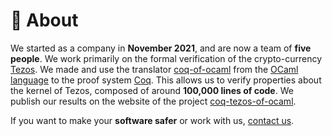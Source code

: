 # 🦚 About
We started as a company in **November 2021**, and are now a team of **five people**. We work primarily on the formal verification of the crypto-currency [Tezos](https://tezos.com/). We made and use the translator [coq-of-ocaml](https://github.com/formal-land/coq-of-ocaml) from the [OCaml language](https://ocaml.org/) to the proof system [Coq](https://coq.inria.fr/). This allows us to verify properties about the kernel of Tezos, composed of around **100,000 lines of code**. We publish our results on the website of the project [coq-tezos-of-ocaml](https://formal-land.gitlab.io/coq-tezos-of-ocaml/).

If you want to make your **software safer** or work with us, <a href="mailto:&#099;&#111;&#110;&#116;&#097;&#099;&#116;&#064;formal&#046;&#108;&#097;&#110;&#100;">contact us</a>.
